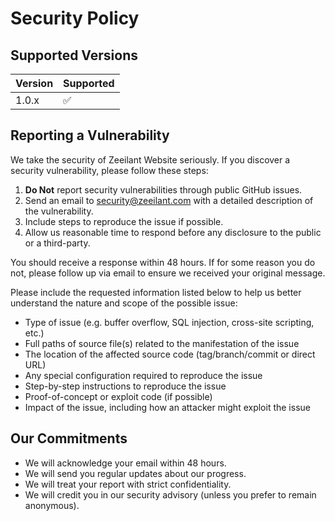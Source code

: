 # Security Policy

## Supported Versions

| Version | Supported          |
| ------- | ------------------ |
| 1.0.x   | :white_check_mark: |

## Reporting a Vulnerability

We take the security of Zeeilant Website seriously. If you discover a security vulnerability, please follow these steps:

1. **Do Not** report security vulnerabilities through public GitHub issues.
2. Send an email to security@zeeilant.com with a detailed description of the vulnerability.
3. Include steps to reproduce the issue if possible.
4. Allow us reasonable time to respond before any disclosure to the public or a third-party.

You should receive a response within 48 hours. If for some reason you do not, please follow up via email to ensure we received your original message.

Please include the requested information listed below to help us better understand the nature and scope of the possible issue:

* Type of issue (e.g. buffer overflow, SQL injection, cross-site scripting, etc.)
* Full paths of source file(s) related to the manifestation of the issue
* The location of the affected source code (tag/branch/commit or direct URL)
* Any special configuration required to reproduce the issue
* Step-by-step instructions to reproduce the issue
* Proof-of-concept or exploit code (if possible)
* Impact of the issue, including how an attacker might exploit the issue

## Our Commitments

* We will acknowledge your email within 48 hours.
* We will send you regular updates about our progress.
* We will treat your report with strict confidentiality.
* We will credit you in our security advisory (unless you prefer to remain anonymous).